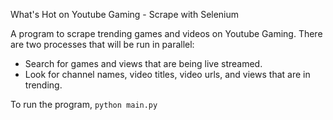 What's Hot on Youtube Gaming - Scrape with Selenium

A program to scrape trending games and videos on Youtube Gaming. There are two processes that will be run in parallel: 
- Search for games and views that are being live streamed.
- Look for channel names, video titles, video urls, and views that are in trending.

To run the program,
`python main.py`